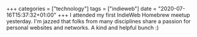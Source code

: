 +++
categories = ["technology"]
tags = ["indieweb"]
date = "2020-07-16T15:37:32+01:00"
+++
 I attended my first IndieWeb Homebrew meetup yesterday. I'm jazzed that folks from many disciplines share a passion for personal websites and networks. A kind and helpful bunch :)

